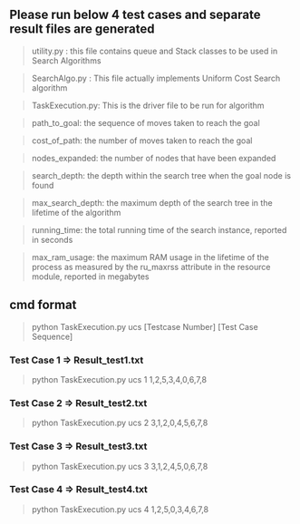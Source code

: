 ## Please run below 4 test cases and separate result files are generated
> utility.py : this file contains queue and Stack classes to be used in Search Algorithms

> SearchAlgo.py : This file actually implements Uniform Cost Search algorithm

> TaskExecution.py: This is the driver file to be run for algorithm

> path_to_goal: the sequence of moves taken to reach the goal

> cost_of_path: the number of moves taken to reach the goal

> nodes_expanded: the number of nodes that have been expanded

> search_depth: the depth within the search tree when the goal node is found

> max_search_depth:  the maximum depth of the search tree in the lifetime of the algorithm

> running_time: the total running time of the search instance, reported in seconds

> max_ram_usage: the maximum RAM usage in the lifetime of the process as measured by the ru_maxrss attribute in the resource module, reported in megabytes

## cmd format 
> python TaskExecution.py  ucs  [Testcase Number] [Test Case Sequence]

### Test Case 1  => Result_test1.txt
> python TaskExecution.py ucs 1 1,2,5,3,4,0,6,7,8

### Test Case 2 => Result_test2.txt
> python TaskExecution.py ucs 2 3,1,2,0,4,5,6,7,8

### Test Case 3 => Result_test3.txt
> python TaskExecution.py ucs 3 3,1,2,4,5,0,6,7,8

### Test Case 4 => Result_test4.txt
> python TaskExecution.py ucs 4 1,2,5,0,3,4,6,7,8
